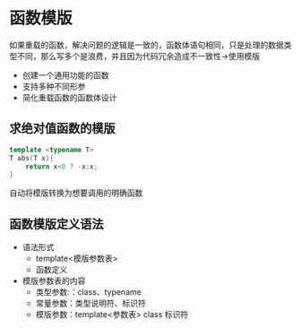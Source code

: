 # 函数模版

如果重载的函数，解决问题的逻辑是一致的，函数体语句相同，只是处理的数据类型不同，那么写多个是浪费，并且因为代码冗余造成不一致性->使用模版

- 创建一个通用功能的函数
- 支持多种不同形参
- 简化重载函数的函数体设计

## 求绝对值函数的模版

```cpp
template <typename T>
T abs(T x){
	return x<0 ? -x:x;
}
```
自动将模版转换为想要调用的明确函数

## 函数模版定义语法

- 语法形式
	- template<模版参数表>
	- 函数定义
- 模版参数表的内容
	- 类型参数:：class、typename
	- 常量参数：类型说明符、标识符
	- 模版参数：template<参数表> class 标识符
